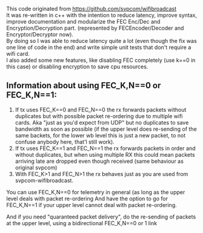 This code originated from https://github.com/svpcom/wifibroadcast \
It was re-written in c++ with the intention to reduce latency, improve syntax, improve documentation 
and modularize the FEC Enc/Dec and Encryption/Decryption part. (represented by FECEncoder/Decoder and Encryptor/Decryptor now).\
By doing so I was able to reduce latency quite a lot (even though the fix was one line of code in the end) and
write simple unit tests that don't require a wifi card.\
I also added some new features, like disabling FEC completely (use k==0 in this case) or disabling encryption to save
cpu resources.


## Information about using FEC_K,N==0 or FEC_K,N==1:
1) If tx uses FEC_K==0 and FEC_N==0 the rx forwards packets without duplicates but with possible packet re-ordering due to multiple wifi cards. Aka "just as you'd expect from UDP" but no duplicates to save bandwidth as soon as possible (if the upper level does re-sending of the same backets, for the lower wb level this is just a new packet, to not confuse anybody here, that'l still work).
2) If tx uses FEC_K==1 and FEC_N==1 the rx forwards packets in order and without duplicates, but when using multiple RX this could mean packets arriving late are dropped even though received (same behaviour as original svpcom)
3) With FEC_K>1 and FEC_N>1 the rx behaves just as you are used from svpcom-wifibroadcast.

You can use FEC_K,N==0 for telemetry in general (as long as the upper level deals with packet re-ordering
And have the option to go for FEC_K,N==1 if your upper level cannot deal with packet re-ordering.

And if you need "quaranteed packet delivery", do the re-sending of packets at the upper level, using a bidirectional FEC_K,N==0 or 1 link
